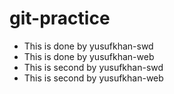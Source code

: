 # git-practice

- This is done by yusufkhan-swd
- This is done by yusufkhan-web
- This is second by yusufkhan-swd
- This is second by yusufkhan-web
